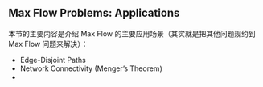 ## Max Flow Problems: Applications

本节的主要内容是介绍 Max Flow 的主要应用场景（其实就是把其他问题规约到 Max Flow 问题来解决）：

- Edge-Disjoint Paths
- Network Connectivity (Menger’s Theorem)
- 